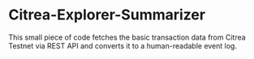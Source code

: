 # Citrea-Explorer-Summarizer
This small piece of code fetches the basic transaction data from Citrea Testnet via REST API and converts it to a human-readable event log.
